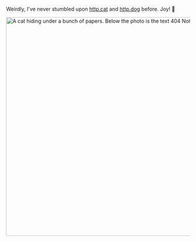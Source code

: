 ---
---

Weirdly, I've never stumbled upon [http.cat](https://http.cat) and [http.dog](https://http.dog) before. Joy! 🥹

<img src="https://http.cat/404.jpg" alt="A cat hiding under a bunch of papers. Below the photo is the text 404 Not found." width="750" height="600" />
